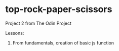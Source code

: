 # top-rock-paper-scissors
Project 2 from The Odin Project

Lessons:
1. From fundamentals, creation of basic js function